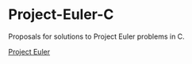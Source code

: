 # Project-Euler-C
Proposals for solutions to Project Euler problems in C.

[Project Euler](https://projecteuler.net)
